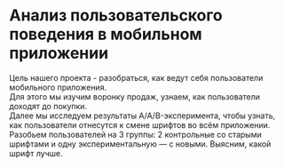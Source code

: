 # Анализ пользовательского поведения в мобильном приложении  
  
Цель нашего проекта - разобраться, как ведут себя пользователи мобильного приложения.  
Для этого мы изучим воронку продаж, узнаем, как пользователи доходят до покупки.  
Далее мы исследуем результаты A/A/B-эксперимента, чтобы узнать, как пользователи отнесутся к смене шрифтов во всём приложении. Разобьем пользователей на 3 группы: 2 контрольные со старыми шрифтами и одну экспериментальную — с новыми. Выясним, какой шрифт лучше.
